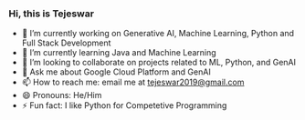 ### Hi, this is Tejeswar
- 🔭 I’m currently working on Generative AI, Machine Learning, Python and Full Stack Development
- 🌱 I’m currently learning Java and Machine Learning
- 👯 I’m looking to collaborate on projects related to ML, Python, and GenAI 
- 💬 Ask me about Google Cloud Platform and GenAI
- 📫 How to reach me: email me at tejeswar2019@gmail.com
- 😄 Pronouns: He/Him
- ⚡ Fun fact: I like Python for Competetive Programming
